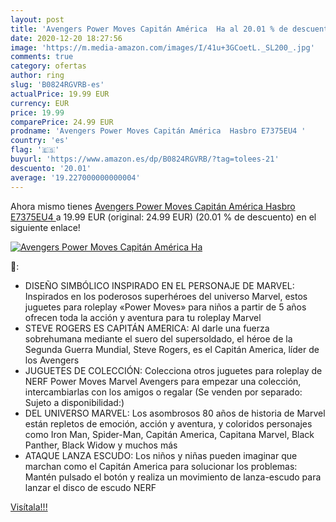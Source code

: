 ```yaml
---
layout: post
title: 'Avengers Power Moves Capitán América  Ha al 20.01 % de descuento'
date: 2020-12-20 18:27:56
image: 'https://m.media-amazon.com/images/I/41u+3GCoetL._SL200_.jpg'
comments: true
category: ofertas
author: ring
slug: 'B0824RGVRB-es'
actualPrice: 19.99 EUR
currency: EUR
price: 19.99
comparePrice: 24.99 EUR
prodname: 'Avengers Power Moves Capitán América  Hasbro E7375EU4 '
country: 'es'
flag: '🇪🇸'
buyurl: 'https://www.amazon.es/dp/B0824RGVRB/?tag=tolees-21'
descuento: '20.01'
average: '19.227000000000004'
---
```


Ahora mismo tienes [Avengers Power Moves Capitán América  Hasbro E7375EU4 ](https://www.amazon.es/dp/B0824RGVRB/?tag=tolees-21) a 19.99 EUR (original: 24.99 EUR) (20.01 %  de descuento) en el siguiente enlace!

[![Avengers Power Moves Capitán América  Ha](https://m.media-amazon.com/images/I/41u+3GCoetL._SL200_.jpg)](https://www.amazon.es/dp/B0824RGVRB/?tag=tolees-21)

🔎:

- DISEÑO SIMBÓLICO INSPIRADO EN EL PERSONAJE DE MARVEL: Inspirados en los poderosos superhéroes del universo Marvel, estos juguetes para roleplay «Power Moves» para niños a partir de 5 años ofrecen toda la acción y aventura para tu roleplay Marvel
- STEVE ROGERS ES CAPITÁN AMERICA: Al darle una fuerza sobrehumana mediante el suero del supersoldado, el héroe de la Segunda Guerra Mundial, Steve Rogers, es el Capitán America, líder de los Avengers
- JUGUETES DE COLECCIÓN: Colecciona otros juguetes para roleplay de NERF Power Moves Marvel Avengers para empezar una colección, intercambiarlas con los amigos o regalar (Se venden por separado: Sujeto a disponibilidad:)
- DEL UNIVERSO MARVEL: Los asombrosos 80 años de historia de Marvel están repletos de emoción, acción y aventura, y coloridos personajes como Iron Man, Spider-Man, Capitán America, Capitana Marvel, Black Panther, Black Widow y muchos más
- ATAQUE LANZA ESCUDO: Los niños y niñas pueden imaginar que marchan como el Capitán America para solucionar los problemas: Mantén pulsado el botón y realiza un movimiento de lanza-escudo para lanzar el disco de escudo NERF

[Visítala!!!](https://www.amazon.es/dp/B0824RGVRB/?tag=tolees-21)
